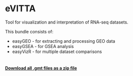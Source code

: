 # eVITTA

Tool for visualization and interpretation of RNA-seq datasets.

This bundle consists of:

- easyGEO - for extracting and processing GEO data
- easyGSEA - for GSEA analysis
- easyVizR - for multiple dataset comparisons  
&nbsp;

#### [Download all .gmt files as a zip file ](https://tau.cmmt.ubc.ca/eVITTA/easyGSEA/gmts/gene_sets_databases.zip)